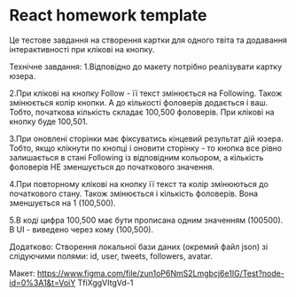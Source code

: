 # React homework template

Це тестове завдання на створення картки для одного твіта та додавання
інтерактивності при клікові на кнопку.

Технічне завдання: 1.Відповідно до макету потрібно реалізувати картку юзера.

2.При клікові на кнопку Follow - її текст змінюється на Following. Також
змінюється колір кнопки. А до кількості фоловерів додається і ваш. Тобто,
початкова кількість складає 100,500 фоловерів. При клікові на кнопку буде
100,501.

3.При оновлені сторінки має фіксуватись кінцевий результат дій юзера. Тобто,
якщо клікнути по кнопці і оновити сторінку - то кнопка все рівно залишається в
стані Following із відповідним кольором, а кількість фоловерів НЕ зменшується до
початкового значення.

4.При повторному клікові на кнопку її текст та колір змінюються до початкового
стану. Також змінюється і кількість фоловерів. Вона зменшується на 1 (100,500).

5.В коді цифра 100,500 має бути прописана одним значенням (100500). В UI -
виведено через кому (100,500).

Додатково: Створення локальної бази даних (окремий файл json) зі слідуючими
полями: id, user, tweets, followers, avatar.

Макет:
https://www.figma.com/file/zun1oP6NmS2Lmgbcj6e1IG/Test?node-id=0%3A1&t=VoiY
TfiXggVItgVd-1
